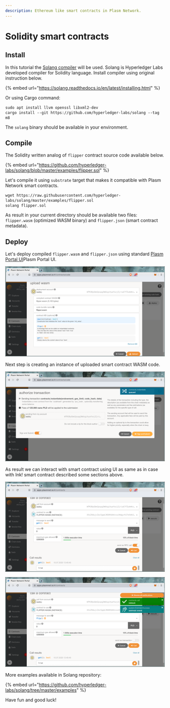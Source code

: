 ```yaml
---
description: Ethereum like smart contracts in Plasm Network.
---
```


# Solidity smart contracts

## Install

In this tutorial the [Solang compiler](https://github.com/hyperledger-labs/solang) will be used. Solang is Hyperledger Labs developed compiler for Solidity language. Install compiler using original instruction below.

{% embed url="https://solang.readthedocs.io/en/latest/installing.html" %}

Or using Cargo command:

```text
sudo apt install llvm openssl libxml2-dev
cargo install --git https://github.com/hyperledger-labs/solang --tag m8
```

The `solang` binary should be available in your environment.

## Compile

The Solidity written analog of `flipper` contract source code available below.

{% embed url="https://github.com/hyperledger-labs/solang/blob/master/examples/flipper.sol" %}

Let's compile it using `substrate` target that makes it compatible with Plasm Network smart contracts.

```text
wget https://raw.githubusercontent.com/hyperledger-labs/solang/master/examples/flipper.sol
solang flipper.sol
```

As result in your current directory should be available two files: `flipper.wasm` \(optimized WASM binary\) and `flipper.json` \(smart contract metadata\).

## Deploy

Let's deploy compiled `flipper.wasm` and `flipper.json` using standard [Plasm Portal UI](https://apps.plasmnet.io)Plasm Portal UI.

![Deploy smart contract WASM code on Dusty Network.](../../.gitbook/assets/flipper.png)

Next step is creating an instance of uploaded smart contract WASM code.

![Sent smart contract instance transaction.](../../.gitbook/assets/instance_flipper.png)

As result we can interact with smart contract using UI as same as in case with Ink! smart contract described some sections above.

![Read data from smart contract using RPC call.](../../.gitbook/assets/call_flipper.png)

![Write data into smart contract via transaction sent.](../../.gitbook/assets/call_flipper2.png)

More examples available in Solang repository:

{% embed url="https://github.com/hyperledger-labs/solang/tree/master/examples" %}

Have fun and good luck!





